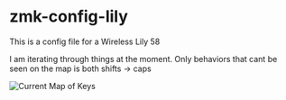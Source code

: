 # zmk-config-lily
This is a config file for a Wireless Lily 58

I am iterating through things at the moment. Only behaviors that cant be seen on the map is both shifts -> caps

![Current Map of Keys](https://github.com/noahetka/zmk-config-lily/assets/27692471/756da628-01bb-4cdd-a166-e88241d3bf81)

